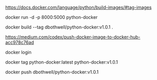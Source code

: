 https://docs.docker.com/language/python/build-images/#tag-images

docker run -d -p 8000:5000 python-docker

docker build --tag dbothwell/python-docker:v1.0.1 .

https://medium.com/codex/push-docker-image-to-docker-hub-acc978c76ad

docker login

docker tag python-docker:latest python-docker:v1.0.1

docker push dbothwell/python-docker:v1.0.1
